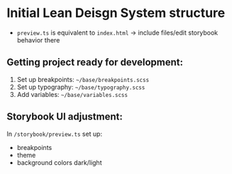 # Initial Lean Deisgn System structure

- `preview.ts` is equivalent to `index.html` -> include files/edit storybook behavior there

## Getting project ready for development:

1. Set up breakpoints: `~/base/breakpoints.scss`
2. Set up typography: `~/base/typography.scss`
3. Add variables: `~/base/variables.scss`

## Storybook UI adjustment:

In `/storybook/preview.ts` set up:

- breakpoints
- theme
- background colors dark/light
